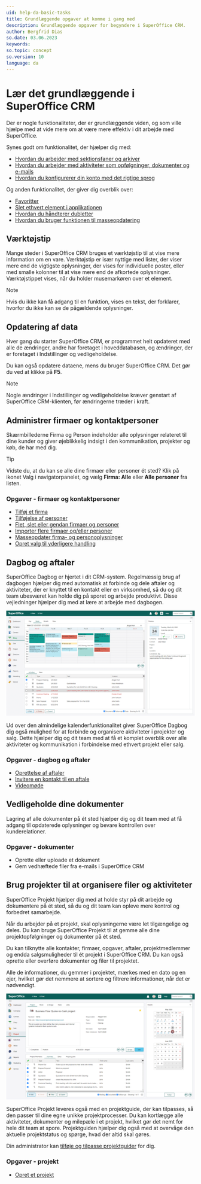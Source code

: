 ```yaml
---
uid: help-da-basic-tasks
title: Grundlæggende opgaver at komme i gang med
description: Grundlæggende opgaver for begyndere i SuperOffice CRM.
author: Bergfrid Dias
so.date: 03.06.2023
keywords:
so.topic: concept
so.version: 10
language: da
---
```


# Lær det grundlæggende i SuperOffice CRM

Der er nogle funktionaliteter, der er grundlæggende viden, og som ville hjælpe med at vide mere om at være mere effektiv i dit arbejde med SuperOffice.

Synes godt om funktionalitet, der hjælper dig med:

* [Hvordan du arbejder med sektionsfaner og arkiver][18]
* [Hvordan du arbejder med aktiviteter som opfølgninger, dokumenter og e-mails][12]
* [Hvordan du konfigurerer din konto med det rigtige sprog][13]

Og anden funktionalitet, der giver dig overblik over:

* [Favoritter][14]
* [Slet ethvert element i applikationen][15]
* [Hvordan du håndterer dubletter][16]
* [Hvordan du bruger funktionen til masseopdatering][17]

## Værktøjstip

Mange steder i SuperOffice CRM bruges et værktøjstip til at vise mere information om en vare. Værktøjstip er især nyttige med lister, der viser mere end de vigtigste oplysninger, der vises for individuelle poster, eller med smalle kolonner til at vise mere end de afkortede oplysninger. Værktøjstippet vises, når du holder musemarkøren over et element.

> [!NOTE]
> Hvis du ikke kan få adgang til en funktion, vises en tekst, der forklarer, hvorfor du ikke kan se de pågældende oplysninger.

## Opdatering af data

Hver gang du starter SuperOffice CRM, er programmet helt opdateret med alle de ændringer, andre har foretaget i hoveddatabasen, og ændringer, der er foretaget i Indstillinger og vedligeholdelse.

Du kan også opdatere dataene, mens du bruger SuperOffice CRM. Det gør du ved at klikke på **F5**.

> [!NOTE]
> Nogle ændringer i Indstillinger og vedligeholdelse kræver genstart af SuperOffice CRM-klienten, før ændringerne træder i kraft.

## Administrer firmaer og kontaktpersoner

Skærmbillederne Firma og Person indeholder alle oplysninger relateret til dine kunder og giver øjeblikkelig indsigt i den kommunikation, projekter og køb, de har med dig.

> [!TIP]
> Vidste du, at du kan se alle dine firmaer eller personer ét sted? Klik på ikonet Valg i navigatorpanelet, og vælg **Firma: Alle** eller **Alle personer** fra listen.

### Opgaver - firmaer og kontaktpersoner

* [Tilføj et firma][2]
* [Tilføjelse af personer][3]
* [Flet, slet eller gendan firmaer og personer][4]
* [Importer flere firmaer og/eller personer][1]
* [Masseopdater firma- og personoplysninger][5]
* [Opret valg til yderligere handling][6]

## Dagbog og aftaler

SuperOffice Dagbog er hjertet i dit CRM-system. Regelmæssig brug af dagbogen hjælper dig med automatisk at forbinde og dele aftaler og aktiviteter, der er knyttet til en kontakt eller en virksomhed, så du og dit team ubesværet kan holde dig på sporet og arbejde produktivt. Disse vejledninger hjælper dig med at lære at arbejde med dagbogen.

![Hold styr på alle dine aftaler og opgaver ved at registrere dem i din dagbog -screenshot][img1]

Ud over den almindelige kalenderfunktionalitet giver SuperOffice Dagbog dig også mulighed for at forbinde og organisere aktiviteter i projekter og salg. Dette hjælper dig og dit team med at få et komplet overblik over alle aktiviteter og kommunikation i forbindelse med ethvert projekt eller salg.

### Opgaver - dagbog og aftaler

* [Oprettelse af aftaler][8]
* [Invitere en kontakt til en aftale][10]
* [Videomøde][11]

## Vedligeholde dine dokumenter

Lagring af alle dokumenter på ét sted hjælper dig og dit team med at få adgang til opdaterede oplysninger og bevare kontrollen over kunderelationer.

### Opgaver - dokumenter

* Oprette eller uploade et dokument
* Gem vedhæftede filer fra e-mails i SuperOffice CRM

## Brug projekter til at organisere filer og aktiviteter

SuperOffice Projekt hjælper dig med at holde styr på dit arbejde og dokumentere på ét sted, så du og dit team kan opleve mere kontrol og forbedret samarbejde.

Når du arbejder på et projekt, skal oplysningerne være let tilgængelige og deles. Du kan bruge SuperOffice Projekt til at gemme alle dine projektopfølgninger og dokumenter på ét sted.

Du kan tilknytte alle kontakter, firmaer, opgaver, aftaler, projektmedlemmer og endda salgsmuligheder til ét projekt i SuperOffice CRM. Du kan også oprette eller overføre dokumenter og filer til projektet.

Alle de informationer, du gemmer i projektet, mærkes med en dato og en ejer, hvilket gør det nemmere at sortere og filtrere informationer, når det er nødvendigt.

![En projektguide hjælper teamet med at have et konstant overblik over projektstatus -screenshot][img2]

SuperOffice Projekt leveres også med en projektguide, der kan tilpasses, så den passer til dine egne unikke projektprocesser. Du kan kortlægge alle aktiviteter, dokumenter og milepæle i et projekt, hvilket gør det nemt for hele dit team at spore. Projektguiden hjælper dig også med at overvåge den aktuelle projektstatus og spørge, hvad der altid skal gøres.

Din administrator kan [tilføje og tilpasse projektguider][1] for dig.

### Opgaver - projekt

* [Opret et projekt][7]

<!-- Referenced links -->
[1]: ../../project/learn/project-guide/create.md
[2]: ../../company/learn/create.md
[3]: ../../contact/learn/create.md
[5]: ../../search-options/selection/learn/howto/bulk-update.md
[6]: ../../search-options/selection/learn/howto/index.md
[4]: deleting-elements.md
[7]: ../../project/learn/create.md
[8]: ../../diary/learn/create-appointment.md
[10]: ../../diary/learn/invitation/add-participant.md
[11]: ../../../en/video-meeting/index.md
[12]: activity.md
[13]: ../../globalization-and-localization/learn/change-language.md
[14]: fav.md
[15]: deleting-elements.md
[16]: duplicates.md
[17]: bulk-update.md
[18]: ../section-tabs/index.md

<!-- Referenced images -->
[img1]: ../../../media/loc/en/learn/diary.png
[img2]: ../../../media/loc/en/learn/projects.png
